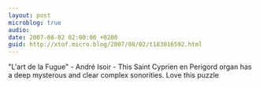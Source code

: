 ```yaml
---
layout: post
microblog: true
audio: 
date: 2007-08-02 02:00:00 +0200
guid: http://xtof.micro.blog/2007/08/02/t183016592.html
---
```

"L'art de la Fugue" - André Isoir - This Saint Cyprien en Perigord organ has a deep mysterous and clear complex sonorities. Love this puzzle

